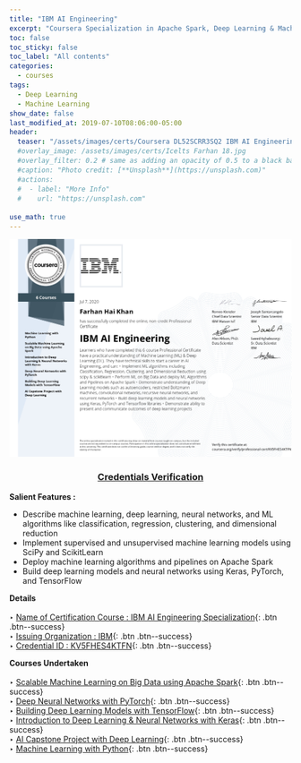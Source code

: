 ```yaml
---
title: "IBM AI Engineering"
excerpt: "Coursera Specialization in Apache Spark, Deep Learning & Machine Learning."
toc: false
toc_sticky: false
toc_label: "All contents"
categories:
  - courses
tags:
  - Deep Learning
  - Machine Learning
show_date: false
last_modified_at: 2019-07-10T08:06:00-05:00
header:
  teaser: "/assets/images/certs/Coursera DL52SCRR3SQ2 IBM AI Engineering Specialization.jpg"
  #overlay_image: /assets/images/certs/Icelts Farhan 18.jpg
  #overlay_filter: 0.2 # same as adding an opacity of 0.5 to a black background
  #caption: "Photo credit: [**Unsplash**](https://unsplash.com)"
  #actions:
  #  - label: "More Info"
  #    url: "https://unsplash.com"

use_math: true
---
```

<img src="/assets/images/certs/Coursera DL52SCRR3SQ2 IBM AI Engineering Specialization.jpg">
<h3 style="text-align:center">
    <a href="coursera.org/verify/professional-cert/KV5FHES4KTFN">Credentials Verification</a>
  </h3>

**Salient Features :**<br/>
- Describe machine learning, deep learning, neural networks, and ML algorithms like classification, regression, clustering, and dimensional reduction 
- Implement supervised and unsupervised machine learning models using SciPy and ScikitLearn 
- Deploy machine learning algorithms and pipelines on Apache Spark 
- Build deep learning models and neural networks using Keras, PyTorch, and TensorFlow
<!--use og_image-->


**Details**<br/><br/>
‣ [Name of Certification Course : IBM AI Engineering Specialization](){: .btn .btn--success}<br/>
‣ [Issuing Organization : IBM](){: .btn .btn--success}<br/>
‣ [Credential ID : KV5FHES4KTFN](){: .btn .btn--success}<br/>


**Courses Undertaken**<br/><br/>
‣ [Scalable Machine Learning on Big Data using Apache Spark](){: .btn .btn--success}<br/>
‣ [Deep Neural Networks with PyTorch](){: .btn .btn--success}<br/>
‣ [Building Deep Learning Models with TensorFlow](){: .btn .btn--success}<br/>
‣ [Introduction to Deep Learning & Neural Networks with Keras](){: .btn .btn--success}<br/>
‣ [AI Capstone Project with Deep Learning](){: .btn .btn--success}<br/>
‣ [Machine Learning with Python](){: .btn .btn--success}<br/>
